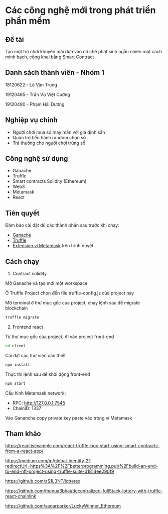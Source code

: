 # Các công nghệ mới trong phát triển phần mềm

## Đề tài

Tạo một trò chơi khuyến mãi dựa vào cơ chế phát sinh ngẫu nhiên một cách minh bạch, công khai bằng Smart Contract

## Danh sách thành viên - Nhóm 1

18120622 - Lê Văn Trung

19120465 - Trần Vũ Việt Cường

19120490 - Phạm Hải Dương

## Nghiệp vụ chính

- Người chơi mua số may mắn với giá định sẵn
- Quản trò tiến hành random chọn số
- Trả thưởng cho người chơi trúng số

## Công nghệ sử dụng

- Ganache
- Truffle
- Smart contracts Solidity (Ethereum)
- Web3
- Metamask
- React

## Tiên quyết

Đảm bảo cài đặt dủ các thành phần sau trước khi chạy:

- [Ganache](https://trufflesuite.com/ganache/)
- [Truffle](https://www.npmjs.com/package/truffle)
- [Extension ví Metamask](https://chrome.google.com/webstore/detail/metamask/nkbihfbeogaeaoehlefnkodbefgpgknn) trên trình duyệt

## Cách chạy

1. Contract solidity

Mở Ganache và tạo mới một workspace

Ở Truffle Project chọn đến file truffle-config.js của project này

Mở terminal ở thư mục gốc của project, chạy lệnh sau để migrate blockchain

```sh
truffle migrate
```

2. Frontend react

Từ thư mục gốc của project, đi vào project front-end

```sh
cd client
```

Cài đặt các thư viện cần thiết

```sh
npm install
```

Thực thi lệnh sau để khởi động front-end

```sh
npm start
```

Cấu hình Metamask network:

- RPC: http://127.0.0.1:7545
- ChainID: 1337

Vào Gananche copy private key paste vào trong ví Metamask

## Tham khảo

https://reactjsexample.com/react-truffle-box-start-using-smart-contracts-from-a-react-app/

https://medium.com/m/global-identity-2?redirectUrl=https%3A%2F%2Fbetterprogramming.pub%2Fbuild-an-end-to-end-nft-project-using-truffle-suite-d1814ee290f9

https://github.com/zS1L3NT/lotterex

https://github.com/thenua3bhai/decentralized-fullStack-lottery-with-truffle-react-chainlink

https://github.com/sagarparker/LuckyWinner_Ethereum
